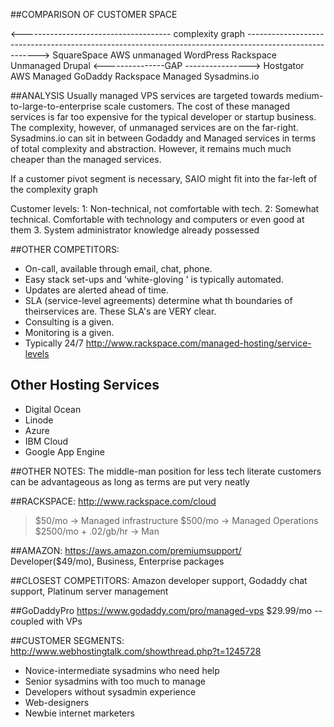 ##COMPARISON OF CUSTOMER SPACE

<------------------------------------- complexity graph -------------------------------------------------------------------------------------------------------->
SquareSpace																																																														AWS unmanaged 
				WordPress																																																						Rackspace Unmanaged
						Drupal																																	  <---------------GAP ---------------->
									Hostgator																								AWS Managed 
												GoDaddy																			Rackspace Managed
																						Sysadmins.io

##ANALYSIS
Usually managed VPS services are targeted towards medium-to-large-to-enterprise scale customers.
The cost of these managed services is far too expensive for the typical developer or startup business.
The complexity, however, of unmanaged services are on the far-right. Sysadmins.io can sit in between Godaddy and Managed services
in terms of total complexity and abstraction. However, it remains much much cheaper than the managed services. 

If a customer pivot segment is necessary, SAIO might fit into the far-left of the complexity graph

Customer levels:
1: Non-technical, not comfortable with tech.
2: Somewhat technical. Comfortable with technology and computers or even good at them
3. System administrator knowledge already possessed


##OTHER COMPETITORS:
* On-call, available through email, chat, phone.
* Easy stack set-ups and 'white-gloving ' is typically automated.
* Updates are alerted ahead of time.
* SLA (service-level agreements) determine what th boundaries of theirservices are. These SLA's are VERY clear.
* Consulting is a given.
* Monitoring is a given.
* Typically 24/7
http://www.rackspace.com/managed-hosting/service-levels

Other Hosting Services
---
* Digital Ocean
* Linode
* Azure
* IBM Cloud
* Google App Engine


##OTHER NOTES:
The middle-man position for less tech literate customers can be advantageous as long as terms are put very neatly

##RACKSPACE:
http://www.rackspace.com/cloud
>$50/mo -> Managed infrastructure
> $500/mo -> Managed Operations
> $2500/mo + .02/gb/hr -> Man

##AMAZON:
https://aws.amazon.com/premiumsupport/
Developer($49/mo), Business, Enterprise packages

##CLOSEST COMPETITORS:
Amazon developer support, Godaddy chat support,
Platinum server management

##GoDaddyPro
https://www.godaddy.com/pro/managed-vps
$29.99/mo -- coupled with VPs

##CUSTOMER SEGMENTS:
http://www.webhostingtalk.com/showthread.php?t=1245728
* Novice-intermediate sysadmins who need help
* Senior sysadmins with too much to manage
* Developers without sysadmin experience
* Web-designers
* Newbie internet marketers
